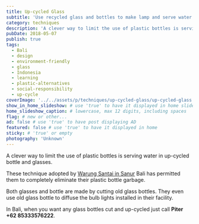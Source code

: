 ```yaml
---
title: Up-cycled Glass
subtitle: 'Use recycled glass and bottles to make lamp and serve water to customers.'
category: techniques
description: 'A clever way to limit the use of plastic bottles is serving water in up-cycled bottle and glasses. These technique adopted by Warung Santai in Sanur has...'
pubDate: 2018-05-07
publish: true
tags:
  - Bali
  - design
  - environment-friendly
  - glass
  - Indonesia
  - learning
  - plastic-alternatives
  - social-responsibility
  - up-cycle
coverImage: '../../assets/p/techniques/up-cycled-glass/up-cycled-glass.jpg'
show_in_home_slideshow: # use 'true' to have it displayed in home slideshow
home_slideshow_caption: # lowercase, max 12 digits, including spaces
flag: # new or other...
ad: false # use 'true' to have post displaying AD
featured: false # use 'true' to have it displayed in home
sticky: # 'true' or empty
photography: 'Unknown'
---
```


A clever way to limit the use of plastic bottles is serving water in up-cycled bottle and glasses.

These technique adopted by [Warung Santai in Sanur](https://www.tripadvisor.com/Restaurant_Review-g297700-d6404849-Reviews-Warung_Santai_Sanur-Sanur_Denpasar_Bali.html) Bali has permitted them to completely eliminate their plastic bottle garbage.

Both glasses and bottle are made by cutting old glass bottles. They even use old glass bottle to diffuse the bulb lights installed in their facility.

In Bali, when you want any glass bottles cut and up-cycled just call **Piter +62 85333576222**.
